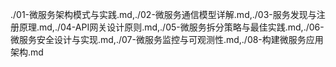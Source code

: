 ./01-微服务架构模式与实践.md,./02-微服务通信模型详解.md,./03-服务发现与注册原理.md,./04-API网关设计原则.md,./05-微服务拆分策略与最佳实践.md,./06-微服务安全设计与实现.md,./07-微服务监控与可观测性.md,./08-构建微服务应用架构.md